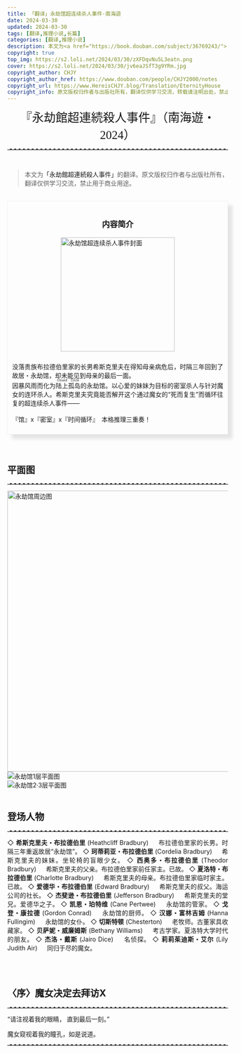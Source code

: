 ```yaml
---
title: 「翻译」永劫馆超连续杀人事件·南海遊
date: 2024-03-30
updated: 2024-03-30
tags: [翻译,推理小说,长篇]
categories: [翻译,推理小说]
description: 本文为<a href="https://book.douban.com/subject/36769243/">「永劫館超連続殺人事件」</a>的翻译。原文版权归作者与出版社所有，翻译仅供学习交流，禁止用于商业用途。
copyright: true
top_img: https://s2.loli.net/2024/03/30/zXFDqvNu5L3eatn.png
cover: https://s2.loli.net/2024/03/30/jv6eaJSfT3g9YRm.jpg
copyright_author: CHJY
copyright_author_href: https://www.douban.com/people/CHJY2000/notes
copyright_url: https://www.HereisCHJY.blog/Translation/EternityHouse
copyright_info: 原文版权归作者与出版社所有，翻译仅供学习交流，转载请注明出处，禁止用于商业用途。
---
```

<html>
    <head>
        <style>
            @import url('https://fonts.googleapis.com/css2?family=Ma+Shan+Zheng&family=Shippori+Mincho+B1:wght@600&display=swap');
            p {
                text-align:justify;
            }
            p a {
                text-decoration: none;
                text-decoration-line: none;
                text-decoration-color: none;
                text-decoration-style: none;
            }
            .pextra {
                font-family: "STSong";
                font-size:14px;
                color: Black;
                padding-left:30px;
            }
            CENTER {
                font-size: 27PX;
                font-style: bold;
                font-family: 'Shippori Mincho B1', serif;
            }
            hr {
                border: none; /* 移除默认的边框样式 */
                border-top: 2.5px dashed #E3E3E3; /* 设置上边框为1像素的虚线，颜色为黑色 */
            }
            .hhr {
                border: none; /* 移除默认的边框样式 */
                border-bottom: 2.5px dashed #E3E3E3; /* 设置上边框为1像素的虚线，颜色为黑色 */
            }
            .centera{
                font-size: 22PX;
                text-align: center;
                font-weight: bold;
            }
            .containerab {
                display: flex;
                flex-direction: column;
                align-items: center;
                justify-content: space-between;
                width: AUTO;
                background-color: transparent;
             }
            .centerab{
                font-size: 16PX;
                writing-mode: vertical-rl;
                display: flex;        
                justify-content: center;
                align-items: center;
                font-family: 'STKaiti', serif;
                font-weight: bold;
            }
            .bg-grid {
                position: relative;
                height: auto;
                padding: 10px;
                padding-top: 30px;
                padding-left: 30px;
                padding-right: 30px;
                background-color: hsla(60, 100%, 95%, 0.2);
                background-image: linear-gradient(#FFF9D4 1px, transparent 0), linear-gradient(90deg, #FFFFFF 1px, transparent 0);
                background-size: 21px 21px, 21px 21px;
                background-position: center;
                font-family: 'Ma Shan Zheng';
                font-size:18PX;
                border: .0px solid rgba(0, 0, 0,.05);
                box-sizing: border-box;
                box-shadow: 10px 10px 7.5px rgba(0, 0, 0,.1);
                text-align:justify;
            }
            .bg-grid:before {
                top: 0;
                width: 10px;
            }
            .bg-grid:after {
                top: 26px;
                width: 28px;
                border-radius: 50%;
            }
            .bg-blank {
                position: relative;
                height: auto;
                padding: 10px;
                padding-top: 20px;
                padding-left: 30px;
                padding-right: 30px;
                background-color: white;
                background-image: white;
                background-size: 21px 21px, 21px 21px;
                background-position: center;
                font-family: 'Ma Shan Zheng', cursive;
                font-size:18px;
                border: .25px solid rgba(0, 0, 0,.05);
                box-sizing: border-box;
                box-shadow: 10px 10px 15px rgba(0, 0, 0,.1);
                text-align:justify;
            }
            .bg-blank:before {
                top: 0;
                width: 30px;
            }
            .bg-blank:after {
                top: 26px;
                width: 50px;
                border-radius: 50%;
            }
            .dots {
                background-image: radial-gradient(.15em .15em at center center,black,black 50%,transparent);
                background-position: bottom right;
                background-repeat: repeat-x; 
                background-size: 1em 0.3em;
                padding-bottom: .4em; 
            }
            .container {
                display: flex;
                flex-direction: column;
                align-items: center;
                justify-content: space-between;
                width: AUTO;
                background-color: transparent;
                border: .01px solid rgba(0, 0, 0,.05);
                box-sizing: border-box;
                box-shadow: 10px 10px 7.5px rgba(0, 0, 0,.1);
                padding-bottom:0px;
                padding-top:15px;
             }
            .content {
                display: flex;
            }
            .image {
                flex: 0.4;
                display: flex;
                align-items: center;
                justify-content: space-between;
                margin-left: 15px;
                margin-right: 15px;
                margin-top: -12px;
            }
            .text {
                flex: 1.2;
                padding: 10px;
                margin-right: 20px;
                text-align:justify;
            }
            .title {
                order:-1;
                display: flex;
                MARGIN-TOP:5PX;
                justify-content: space-between;
                align-items: center;
                text-align: center;
                font-size: 18px; 
            }
            .tooltip {
                position: relative;
                display: inline-block;
            }
            .tooltip .tooltiptext {
                visibility: hidden;
                min-width:320PX;
                max-width: 500px;
                background-color: #17242C;
                color: #fff;
                font-family: "STSong";
                text-align: justify;
                font-size: 13px;
                border-radius: 10px;
                padding: 5px 15px;
                position: absolute;
                z-index: 3;
                bottom: 100%;
                left: 50%;
                transform: translateX(-50%); /* 使用transform来居中 */
                opacity: 0.5;
                transition: opacity 0.3s;
            }
            .tooltip .tooltiptext::after {
                content: " ";
                position: absolute;
                top: 100%;
                left: 50%;
                margin-left: 0px;
                border-width: 5px;
                border-style: solid;
                border-color: #17242C transparent transparent transparent;
                transform: translateX(-50%);
            }
            .tooltip:hover .tooltiptext {
                visibility: visible;
                opacity: 0.9;
            }
            @media screen and (max-width: 1000px) {
                img{
                    height: "AUTO";
                }
                .content {
                    flex-direction: column;
                    align-items: center;
                    justify-content: flex-start;
                }
                .image {
                    order:1;
                    flex:1;
                    margin: 0;
                }
                .text {
                    order:2;
                    flex:1;
                    margin: 0;
                }
                .tooltip .tooltiptext {
                    display: none;
                }
                .tooltip .tooltiptext::after {
                    display: none;
                }           
        </style>
    </head>
<body>

<center> 『永劫館超連続殺人事件』（南海遊・2024）</center>

<HR>

<BR>

> 本文为<a href="https://book.douban.com/subject/36769243/">「永劫館超連続殺人事件」</a>的翻译。原文版权归作者与出版社所有，翻译仅供学习交流，禁止用于商业用途。

<BR>

<div class="container">
    <div class="title">
        <P><a href="https://book.douban.com/subject/36769243/"><b>内容简介</b></a></P>
    </div>
    <div class="content">
        <div class="image">
            <img src="https://m.media-amazon.com/images/I/71L3FMRXePL._SL1423_.jpg" height=260px alt="永劫馆超连续杀人事件封面">
        </div>
        <div class="text">
            <p>
             没落贵族布拉德伯里家的长男希斯克里夫在得知母亲病危后，时隔三年回到了故居・永劫馆，却未能见到母亲的最后一面。<br> 因暴风雨而化为<ruby>陆上孤岛<rt>Closed Circle</rt></ruby>的永劫馆。以心爱的妹妹为目标的密室杀人与针对魔女的连环杀人。希斯克里夫究竟能否解开这个通过魔女的“死而复生”而循环往复的超连续杀人事件——<br><br>『馆』x『密室』x『时间循环』　本格推理三重奏！</p>
        </div>
    </div>
</div>

<BR>
<BR>

## 平面图
<HR>

<img src="https://s2.loli.net/2024/03/30/XyCZcUDweORkfAP.jpg" height="640px" alt="永劫馆周边图">

<br>
<img src="https://s2.loli.net/2024/03/31/42BgAtwe6JcKNrk.jpg" alt="永劫馆1层平面图">
<br>

<img src="https://s2.loli.net/2024/03/30/msRlb8SpkuftLG7.jpg" alt="永劫馆2·3层平面图">

<br>
<br>

## 登场人物
<HR>

◇ **希斯克里夫・布拉德伯里** (Heathcliff Bradbury) 
　 布拉德伯里家的长男。时隔三年重返故居“永劫馆”。
◇ **珂蒂莉亚・布拉德伯里** (Cordelia Bradbury) 
　 希斯克里夫的妹妹。坐轮椅的盲眼少女。
◇ **西奥多・布拉德伯里** (Theodor Bradbury) 
　 希斯克里夫的父亲。布拉德伯里家前任家主。已故。
◇ **夏洛特・布拉德伯里** (Charlotte Bradbury) 
　 希斯克里夫的母亲。布拉德伯里家临时家主。已故。
◇ **爱德华・布拉德伯里** (Edward Bradbury) 
　 希斯克里夫的叔父。海运公司的社长。
◇ **杰斐逊・布拉德伯里** (Jefferson Bradbury) 
　 希斯克里夫的堂兄。爱德华之子。
◇ **凯恩・珀特维** (Cane Pertwee) 
　 永劫馆的管家。
◇ **戈登・康拉德** (Gordon Conrad) 
　 永劫馆的厨师。
◇ **汉娜・富林吉姆** (Hanna Fullingim) 
　 永劫馆的女仆。
◇ **切斯特顿** (Chesterton) 
　 老牧师。古董家具收藏家。
◇ **贝萨妮・威廉姆斯** (Bethany Williams) 
　 考古学家。夏洛特大学时代的朋友。
◇ **杰洛・戴斯** (Jairo Dice) 
　 名侦探。
◇ **莉莉茱迪斯・艾尔** (Lily Judith Air) 
　 同归于尽的魔女。

<br>
<br>

## 〈序〉魔女决定去拜访X
<HR>

“请注视着我的眼睛， 直到最后一刻。”

魔女窥视着我的瞳孔，如是说道。

<hr>
